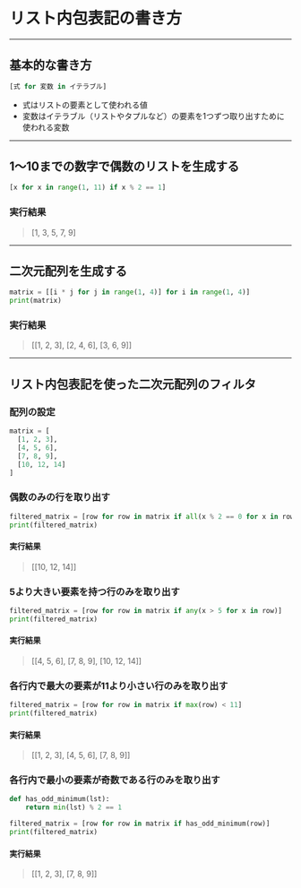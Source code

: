 # リスト内包表記の書き方

---

## 基本的な書き方

```python
[式 for 変数 in イテラブル]
```

* 式はリストの要素として使われる値
* 変数はイテラブル（リストやタプルなど）の要素を1つずつ取り出すために使われる変数

---

## 1～10までの数字で偶数のリストを生成する

```python
[x for x in range(1, 11) if x % 2 == 1]
```

### 実行結果

> [1, 3, 5, 7, 9]

---

## 二次元配列を生成する

```python
matrix = [[i * j for j in range(1, 4)] for i in range(1, 4)]
print(matrix)
```

### 実行結果

> [[1, 2, 3], [2, 4, 6], [3, 6, 9]]

---

## リスト内包表記を使った二次元配列のフィルタ

### 配列の設定

```python
matrix = [
  [1, 2, 3],
  [4, 5, 6],
  [7, 8, 9],
  [10, 12, 14]
]
```

### 偶数のみの行を取り出す

```python
filtered_matrix = [row for row in matrix if all(x % 2 == 0 for x in row)]
print(filtered_matrix)
```

#### 実行結果

> [[10, 12, 14]]

### 5より大きい要素を持つ行のみを取り出す

```python
filtered_matrix = [row for row in matrix if any(x > 5 for x in row)]
print(filtered_matrix)
```

#### 実行結果

> [[4, 5, 6], [7, 8, 9], [10, 12, 14]]


### 各行内で最大の要素が11より小さい行のみを取り出す

```python
filtered_matrix = [row for row in matrix if max(row) < 11]
print(filtered_matrix)
```

#### 実行結果

> [[1, 2, 3], [4, 5, 6], [7, 8, 9]]


### 各行内で最小の要素が奇数である行のみを取り出す

```python
def has_odd_minimum(lst):
    return min(lst) % 2 == 1

filtered_matrix = [row for row in matrix if has_odd_minimum(row)]
print(filtered_matrix)
```

#### 実行結果

> [[1, 2, 3], [7, 8, 9]]